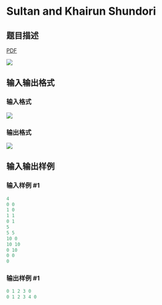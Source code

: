 # Sultan and Khairun Shundori

## 题目描述

[problemUrl]: https://uva.onlinejudge.org/index.php?option=com_onlinejudge&Itemid=8&category=78&page=show_problem&problem=2659

[PDF](https://uva.onlinejudge.org/external/116/p11612.pdf)

![](https://cdn.luogu.com.cn/upload/vjudge_pic/UVA11612/a08e3895f972e25b22f00e3ce435fe244f207dec.png)

## 输入输出格式

### 输入格式

![](https://cdn.luogu.com.cn/upload/vjudge_pic/UVA11612/06d9d6add9af5d2f96bc27370d74baa712c275b9.png)

### 输出格式

![](https://cdn.luogu.com.cn/upload/vjudge_pic/UVA11612/8c1fecc2e0a429dbeea4c5ef3e960aad61093fa4.png)

## 输入输出样例

### 输入样例 #1

```cpp
4
0 0
1 0
1 1
0 1
5
5 5
10 0
10 10
0 10
0 0
0
```


### 输出样例 #1

```cpp
0 1 2 3 0
0 1 2 3 4 0
```



